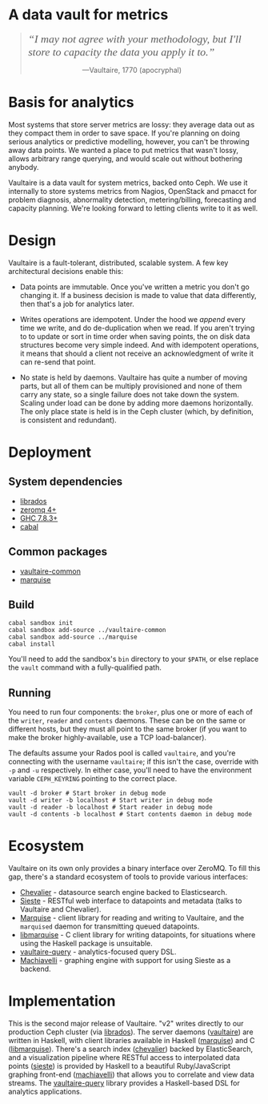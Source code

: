 # A data vault for metrics

> <span style="font-family: 'Times New Roman',serif; font-style: italic;
> font-size: 22px;">&ldquo;I may not agree with your methodology, but I'll
> store to capacity the data you apply it to.&rdquo;</span>
>
>  <span style="padding-left:100px">&nbsp;</span> —Vaultaire, 1770 (apocryphal)

# Basis for analytics

Most systems that store server metrics are lossy: they average data
out as they compact them in order to save space. If you're planning on
doing serious analytics or predictive modelling, however, you can't be
throwing away data points. We wanted a place to put metrics that wasn't
lossy, allows arbitrary range querying, and would scale out without
bothering anybody.

Vaultaire is a data vault for system metrics, backed onto Ceph. We use it
internally to store systems metrics from Nagios, OpenStack and pmacct for
problem diagnosis, abnormality detection, metering/billing, forecasting
and capacity planning. We're looking forward to letting clients write to
it as well.

# Design

Vaultaire is a fault-tolerant, distributed, scalable system. A few key
architectural decisions enable this:

 * Data points are immutable. Once you've written a metric you don't go
   changing it. If a business decision is made to value that data
   differently, then that's a job for analytics later.
 
 * Writes operations are idempotent. Under the hood we _append_ every
   time we write, and do de-duplication when we read. If you aren't
   trying to to update or sort in time order when saving points, the on
   disk data structures become very simple indeed. And with idempotent
   operations, it means that should a client not receive an
   acknowledgment of write it can re-send that point.
 
 * No state is held by daemons. Vaultaire has quite a number of moving
   parts, but all of them can be multiply provisioned and none of them
   carry any state, so a single failure does not take down the system.
   Scaling under load can be done by adding more daemons horizontally.
   The only place state is held is in the Ceph cluster (which, by
   definition, is consistent and redundant).


# Deployment

## System dependencies

 - [librados](http://ceph.com)
 - [zeromq 4+](http://zeromq.org/)
 - [GHC 7.8.3+](https://www.haskell.org/ghc/)
 - [cabal](https://www.haskell.org/cabal/)

## Common packages

 - [vaultaire-common](https://github.com/anchor/vaultaire-common)
 - [marquise](https://github.com/anchor/marquise)

## Build

```
cabal sandbox init
cabal sandbox add-source ../vaultaire-common
cabal sandbox add-source ../marquise
cabal install
```

You'll need to add the sandbox's `bin` directory to your `$PATH`, or
else replace the `vault` command with a fully-qualified path.

## Running

You need to run four components: the `broker`, plus one or more of each
of the `writer`, `reader` and `contents` daemons. These can be on the
same or different hosts, but they must all point to the same broker (if
you want to make the broker highly-available, use a TCP load-balancer).

The defaults assume your Rados pool is called `vaultaire`, and you're
connecting with the username `vaultaire`; if this isn't the case,
override with `-p` and `-u` respectively. In either case, you'll need to
have the environment variable `CEPH_KEYRING` pointing to the correct
place.

```
vault -d broker # Start broker in debug mode
vault -d writer -b localhost # Start writer in debug mode
vault -d reader -b localhost # Start reader in debug mode
vault -d contents -b localhost # Start contents daemon in debug mode
```

# Ecosystem

Vaultaire on its own only provides a binary interface over ZeroMQ. To
fill this gap, there's a standard ecosystem of tools to provide various
interfaces:

 - [Chevalier](https://github.com/anchor/chevalier) - datasource search
   engine backed to Elasticsearch.
 - [Sieste](https://github.com/anchor/sieste) - RESTful web interface to
   datapoints and metadata (talks to Vaultaire and Chevalier).
 - [Marquise](https://github.com/anchor/marquise) - client library for
   reading and writing to Vaultaire, and the `marquised` daemon for
   transmitting queued datapoints.
 - [libmarquise](https://github.com/anchor/libmarquise) - C client
   library for writing datapoints, for situations where using the
   Haskell package is unsuitable.
 - [vaultaire-query](https://github.com/anchor/vaultaire-query) -
   analytics-focused query DSL.
 - [Machiavelli](https://github.com/anchor/machiavelli) - graphing
   engine with support for using Sieste as a backend.

# Implementation

This is the second major release of Vaultaire. "v2" writes directly to our
production Ceph cluster (via [librados][]). The server daemons ([vaultaire][])
are written in Haskell, with client libraries available in Haskell
([marquise][]) and C ([libmarquise][]). There's a search index ([chevalier][])
backed by ElasticSearch, and a visualization pipeline where RESTful access to
interpolated data points ([sieste][]) is provided by Haskell to a beautiful
Ruby/JavaScript graphing front-end ([machiavelli][]) that allows you to
correlate and view data streams. The [vaultaire-query][] library
provides a Haskell-based DSL for analytics applications.

[librados]: https://ceph.com/docs/master/architecture/
[vaultaire]: https://github.com/anchor/vaultaire
[marquise]: https://github.com/anchor/marquise
[libmarquise]: https://github.com/anchor/libmarquise
[chevalier]: https://github.com/anchor/chevalier
[sieste]: https://github.com/anchor/sieste
[machiavelli]: http://anchor.github.io/machiavelli/
[vaultaire-query]: http://github.com/anchor/vaultaire-query
